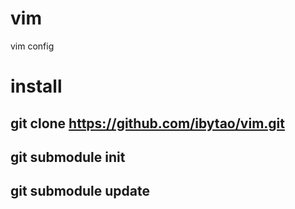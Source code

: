 # vim
vim config
# install
## git clone https://github.com/ibytao/vim.git
## git submodule init
## git submodule update 
